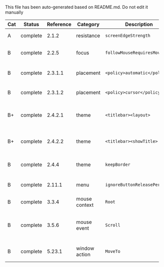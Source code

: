 This file has been auto-generated based on README.md. Do not edit it manually

| Cat | Status   | Reference | Category                        | Description                                             | Comment
| --- | -------- | --------- | ------------------------------- | ------------------------------------------------------- | -------
|  A  | complete | 2.1.2     | resistance                      | `screenEdgeStrength`                                    | DEVIATION Can be negative
|  B  | complete | 2.2.5     | focus                           | `followMouseRequiresMovement`                           | DEVIATION It is called `underMouse` in Openbox
|  B  | complete | 2.3.1.1   | placement                       | `<policy>automatic</policy>`                            | DEVIATION: similar to Openbox's `Smart`
|  B  | complete | 2.3.1.2   | placement                       | `<policy>cursor</policy>`                               | DEVIATION: like Openbox's `UnderMouse`
|  B+ | complete | 2.4.2.1   | theme                           | `<titlebar><layout>`                                    | DEVIATION: Replaces `titleLayout` in Openbox
|  B+ | complete | 2.4.2.2   | theme                           | `<titlebar><showTitle>`                                 | DEVIATION: Replaces `titleLayout` in Openbox
|  B  | complete | 2.4.4     | theme                           | `keepBorder`                                            | DEVIATION: gives ToggleDeocration 3 states
|  B  | complete | 2.11.1    | menu                            | `ignoreButtonReleasePeriod`                             | DEVIATION: called `hideDelay` in openbox
|  B  | complete | 3.3.4     | mouse context                   | `Root`                                                  | DEVIATION [^2]
|  B  | complete | 3.5.6     | mouse event                     | `Scroll`                                                | DEVIATION: Scroll is used instead of Click for mouse-buttons Up/Down
|  B  | complete | 5.23.1    | window action                   | `MoveTo`                                                | DEVIATION: `MoveResizeTo` in Openbox
